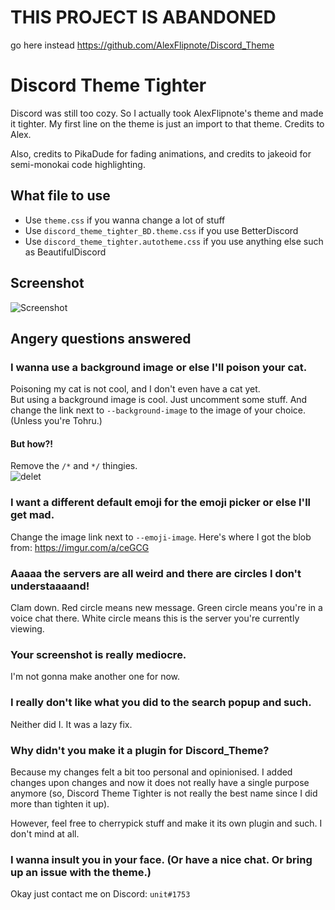 # THIS PROJECT IS ABANDONED
go here instead https://github.com/AlexFlipnote/Discord_Theme


# Discord Theme Tighter
Discord was still too cozy. So I actually took AlexFlipnote's theme and made it tighter. My first line on the theme is just an import to that theme. Credits to Alex.

Also, credits to PikaDude for fading animations, and credits to jakeoid for semi-monokai code highlighting.

## What file to use
* Use `theme.css` if you wanna change a lot of stuff
* Use `discord_theme_tighter_BD.theme.css` if you use BetterDiscord
* Use `discord_theme_tighter.autotheme.css` if you use anything else such as BeautifulDiscord

## Screenshot
![Screenshot](https://u.nya.is/lsrkfb.png)

## Angery questions answered

### I wanna use a background image or else I'll poison your cat.
Poisoning my cat is not cool, and I don't even have a cat yet.  
But using a background image is cool. Just uncomment some stuff. And change the link next to `--background-image` to the image of your choice. (Unless you're Tohru.)
#### But how?!
Remove the `/*` and `*/` thingies.  
![delet](https://u.nya.is/yigrgc.png)

### I want a different default emoji for the emoji picker or else I'll get mad.
Change the image link next to `--emoji-image`. Here's where I got the blob from: https://imgur.com/a/ceGCG

### Aaaaa the servers are all weird and there are circles I don't understaaaand!
Clam down. Red circle means new message. Green circle means you're in a voice chat there. White circle means this is the server you're currently viewing.

### Your screenshot is really mediocre.
I'm not gonna make another one for now.

### I really don't like what you did to the search popup and such.
Neither did I. It was a lazy fix.

### Why didn't you make it a plugin for Discord_Theme?
Because my changes felt a bit too personal and opinionised. I added changes upon changes and now it does not really have a single purpose anymore (so, Discord Theme Tighter is not really the best name since I did more than tighten it up).

However, feel free to cherrypick stuff and make it its own plugin and such. I don't mind at all.

### I wanna insult you in your face. (Or have a nice chat. Or bring up an issue with the theme.)
Okay just contact me on Discord: `unit#1753`
